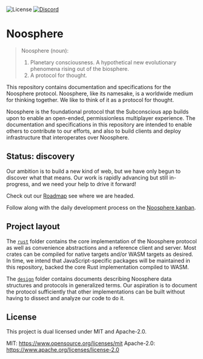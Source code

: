![License](https://img.shields.io/badge/license-MIT%2FApache--2.0-blue)
[![Discord](https://img.shields.io/discord/1003419732516552724.svg?logo=discord&colorB=7289DA)](https://discord.gg/HmHypb6DCj)

# Noosphere

> Noosphere (noun):
> 1. Planetary consciousness. A hypothetical new evolutionary phenomena rising out of the biosphere.
> 2. A protocol for thought.

This repository contains documentation and specifications for the Noosphere protocol. Noosphere, like its namesake, is a worldwide medium for thinking together. We like to think of it as a protocol for thought.

Noosphere is the foundational protocol that the Subconscious app builds upon to enable an open-ended, permissionless multiplayer experience. The documentation and specifications in this repository are intended to enable others to contribute to our efforts, and also to build clients and deploy infrastructure that interoperates over Noosphere.

## Status: discovery

Our ambition is to build a new kind of web, but we have only begun to discover what that means. Our work is rapidly advancing but still in-progress, and we need your help to drive it forward!

Check out our [Roadmap](roadmap) see where we are headed.

Follow along with the daily development process on the [Noosphere kanban](noosphere-kanban).

## Project layout

The [`rust`](rust) folder contains the core implementation of the Noosphere protocol as well as convenience abstractions and a reference client and server. Most crates can be compiled for native targets and/or WASM targets as desired. In time, we intend that JavaScript-specific packages will be maintained in this repository, backed the core Rust implementation compiled to WASM.

The [`design`](design) folder contains documents describing Noosphere data structures and protocols in generalized terms. Our aspiration is to document the protocol sufficiently that other implementations can be built without having to dissect and analyze our code to do it.

## License

This project is dual licensed under MIT and Apache-2.0.

MIT: https://www.opensource.org/licenses/mit
Apache-2.0: https://www.apache.org/licenses/license-2.0

[ucan]: https://ucan.xyz/
[noosphere]: https://en.wikipedia.org/wiki/Noosphere#cite_note-4:~:text=The%20noosphere%20represents%20the%20highest%20stage%20of%20biospheric%20development%2C%20its%20defining%20factor%20being%20the%20development%20of%20humankind%27s%20rational%20activities.
[rust]: https://github.com/subconsciousnetwork/noosphere/main/rust/
[design]: https://github.com/subconsciousnetwork/noosphere/main/design/
[roadmap-board]: https://github.com/orgs/subconsciousnetwork/projects/1/views/4
[noosphere-kanban]: https://github.com/orgs/subconsciousnetwork/projects/1/views/8

